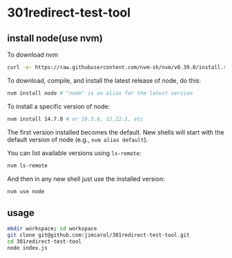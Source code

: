 # 301redirect-test-tool


## install node(use nvm)

To download nvm
```sh
curl -o- https://raw.githubusercontent.com/nvm-sh/nvm/v0.39.0/install.sh | bash
```

To download, compile, and install the latest release of node, do this:

```sh
nvm install node # "node" is an alias for the latest version
```

To install a specific version of node:

```sh
nvm install 14.7.0 # or 16.3.0, 12.22.1, etc
```

The first version installed becomes the default. New shells will start with the default version of node (e.g., `nvm alias default`).

You can list available versions using `ls-remote`:

```sh
nvm ls-remote
```

And then in any new shell just use the installed version:

```sh
nvm use node
```

## usage

```sh
mkdir workspace; cd workspace
git clone git@github.com:jimcarol/301redirect-test-tool.git
cd 301redirect-test-tool
node index.js
```
